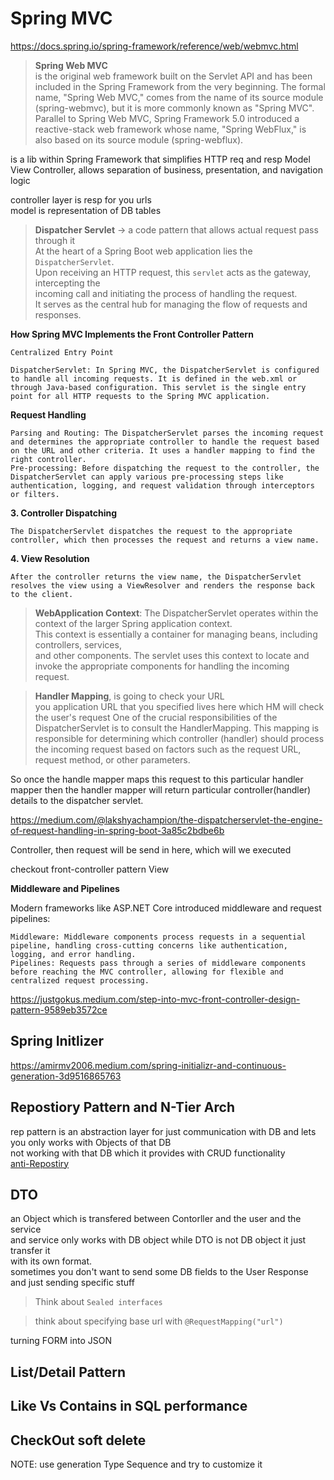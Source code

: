 # Spring MVC

https://docs.spring.io/spring-framework/reference/web/webmvc.html  



> **Spring Web MVC**  
is the original web framework built on the Servlet API and has been included in the Spring Framework from the very beginning. The formal name, "Spring Web MVC," comes from the name of its source module (spring-webmvc), but it is more commonly known as "Spring MVC".  
Parallel to Spring Web MVC, Spring Framework 5.0 introduced a reactive-stack web framework whose name, "Spring WebFlux," is also based on its source module (spring-webflux).


is a lib within Spring Framework that simplifies HTTP req and resp
Model View Controller, allows separation of business, presentation, and navigation logic  

controller layer is resp for you urls  
model is representation of DB tables

> **Dispatcher Servlet** -> a code pattern that allows actual request pass through it  
At the heart of a Spring Boot web application lies the `DispatcherServlet`.  
Upon receiving an HTTP request, this `servlet` acts as the gateway, intercepting the  
incoming call and initiating the process of handling the request.  
It serves as the central hub for managing the flow of requests and responses.  


**How Spring MVC Implements the Front Controller Pattern**

    Centralized Entry Point

    DispatcherServlet: In Spring MVC, the DispatcherServlet is configured to handle all incoming requests. It is defined in the web.xml or through Java-based configuration. This servlet is the single entry point for all HTTP requests to the Spring MVC application.

**Request Handling**

    Parsing and Routing: The DispatcherServlet parses the incoming request and determines the appropriate controller to handle the request based on the URL and other criteria. It uses a handler mapping to find the right controller.
    Pre-processing: Before dispatching the request to the controller, the DispatcherServlet can apply various pre-processing steps like authentication, logging, and request validation through interceptors or filters.

**3. Controller Dispatching**

    The DispatcherServlet dispatches the request to the appropriate controller, which then processes the request and returns a view name.

**4. View Resolution**

    After the controller returns the view name, the DispatcherServlet resolves the view using a ViewResolver and renders the response back to the client.

> **WebApplication Context**:
The DispatcherServlet operates within the context of the larger Spring application context.  
This context is essentially a container for managing beans, including controllers, services,  
and other components. The servlet uses this context to locate and invoke the appropriate components for handling the incoming request.  

> **Handler Mapping**, is going to check your URL  
you application URL that you specified lives here which HM will check the user's request
One of the crucial responsibilities of the DispatcherServlet is to consult the HandlerMapping. This mapping is responsible for determining which controller (handler) should process the incoming request based on factors such as the request URL, request method, or other parameters.

So once the handle mapper maps this request to this particular handler mapper then the handler mapper will return particular controller(handler) details to the dispatcher servlet.

https://medium.com/@lakshyachampion/the-dispatcherservlet-the-engine-of-request-handling-in-spring-boot-3a85c2bdbe6b

Controller, then request will be send in here, which will we executed

checkout front-controller pattern
 View


**Middleware and Pipelines**

Modern frameworks like ASP.NET Core introduced middleware and request pipelines:

    Middleware: Middleware components process requests in a sequential pipeline, handling cross-cutting concerns like authentication, logging, and error handling.
    Pipelines: Requests pass through a series of middleware components before reaching the MVC controller, allowing for flexible and centralized request processing.

https://justgokus.medium.com/step-into-mvc-front-controller-design-pattern-9589eb3572ce

## Spring Initlizer
https://amirmv2006.medium.com/spring-initializr-and-continuous-generation-3d9516865763

## Repostiory Pattern and N-Tier Arch
rep pattern is an abstraction layer for just communication with DB and lets you only works with Objects of that DB  
not working with that DB which it provides with CRUD functionality  
[anti-Repostiry](https://www.linkedin.com/pulse/repository-pattern-stupid-here-why-abdulrahman-fani-bu0vf)

## DTO
an Object which is transfered between Contorller and the user and the service  
and service only works with DB object while DTO is not DB object it just transfer it  
with its own format.  
sometimes you don't want to send some DB fields to the User Response and just sending specific 
stuff

> Think about `Sealed interfaces` 

> think about specifying base url with `@RequestMapping("url")`

turning FORM into JSON

## List/Detail Pattern
## Like Vs Contains in SQL performance

## CheckOut soft delete

NOTE: use generation Type Sequence and try to customize it